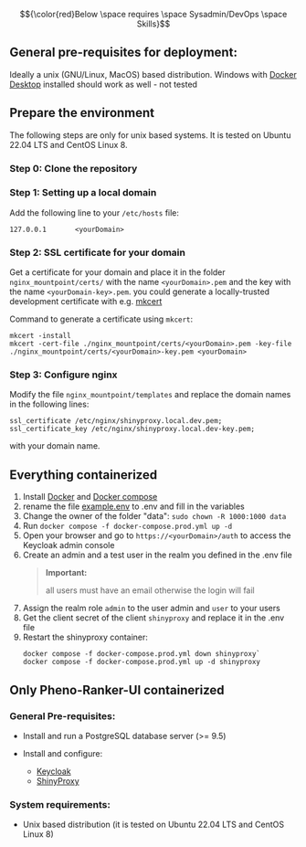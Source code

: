 $${\color{red}Below \space requires \space Sysadmin/DevOps \space Skills}$$

## General pre-requisites for deployment:

Ideally a unix (GNU/Linux, MacOS) based distribution.
Windows with [Docker Desktop](https://docs.docker.com/desktop/install/windows-install) installed should work as well - not tested

## Prepare the environment

The following steps are only for unix based systems.
It is tested on Ubuntu 22.04 LTS and CentOS Linux 8.

### Step 0: Clone the repository

### Step 1: Setting up a local domain

Add the following line to your `/etc/hosts` file:

```
127.0.0.1       <yourDomain>
```

### Step 2: SSL certificate for your domain

Get a certificate for your domain and place it in the folder `nginx_mountpoint/certs/` with the name `<yourDomain>.pem` and the key with the name `<yourDomain-key>.pem`.
you could generate a locally-trusted development certificate with e.g. [mkcert](https://github.com/FiloSottile/mkcert)

Command to generate a certificate using `mkcert`:

```shell
mkcert -install
mkcert -cert-file ./nginx_mountpoint/certs/<yourDomain>.pem -key-file ./nginx_mountpoint/certs/<yourDomain>-key.pem <yourDomain>
```

### Step 3: Configure nginx

Modify the file `nginx_mountpoint/templates` and replace the domain names in the following lines:

```
ssl_certificate /etc/nginx/shinyproxy.local.dev.pem;
ssl_certificate_key /etc/nginx/shinyproxy.local.dev-key.pem;
```

with your domain name.

## Everything containerized

1. Install [Docker](https://docs.docker.com/get-docker/) and [Docker compose](https://docs.docker.com/compose/install/)
2. rename the file [example.env](https://github.com/CNAG-Biomedical-Informatics/pheno-ranker-ui/blob/main/example.env) to .env and fill in the variables
3. Change the owner of the folder "data": `sudo chown -R 1000:1000 data`
4. Run `docker compose -f docker-compose.prod.yml up -d`
5. Open your browser and go to `https://<yourDomain>/auth` to access the Keycloak admin console
6. Create an admin and a test user in the realm you defined in the .env file
    > **Important:** 
    >
    > all users must have an email otherwise the login will fail
7. Assign the realm role `admin` to the user admin and `user` to your users
8. Get the client secret of the client `shinyproxy` and replace it in the .env file
9. Restart the shinyproxy container:
    ```
    docker compose -f docker-compose.prod.yml down shinyproxy`
    docker compose -f docker-compose.prod.yml up -d shinyproxy
    ```

## Only Pheno-Ranker-UI containerized

### General Pre-requisites:

- Install and run a PostgreSQL database server (>= 9.5)

- Install and configure: 
	- [Keycloak](https://www.keycloak.org/)
  - [ShinyProxy](https://www.shinyproxy.io/)

### System requirements:
- Unix based distribution (it is tested on Ubuntu 22.04 LTS and CentOS Linux 8)
